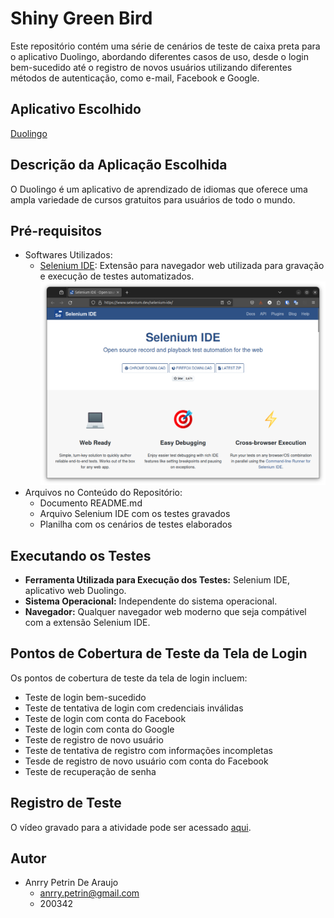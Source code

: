 # Shiny Green Bird
Este repositório contém uma série de cenários de teste de caixa preta para o aplicativo Duolingo, abordando diferentes casos de uso, desde o login bem-sucedido até o registro de novos usuários utilizando diferentes métodos de autenticação, como e-mail, Facebook e Google.

## Aplicativo Escolhido
[Duolingo](https://www.duolingo.com/)

## Descrição da Aplicação Escolhida
O Duolingo é um aplicativo de aprendizado de idiomas que oferece uma ampla variedade de cursos gratuitos para usuários de todo o mundo.

## Pré-requisitos
- Softwares Utilizados:
  - [Selenium IDE](https://www.selenium.dev/selenium-ide/): Extensão para navegador web utilizada para gravação e execução de testes automatizados.
![](https://github.com/AnrryPetrin/shiny-green-bird/blob/main/SELENIUM%20IDE.png)
- Arquivos no Conteúdo do Repositório:
  - Documento README.md
  - Arquivo Selenium IDE com os testes gravados
  - Planilha com os cenários de testes elaborados

## Executando os Testes
- **Ferramenta Utilizada para Execução dos Testes:** Selenium IDE, aplicativo web Duolingo.
- **Sistema Operacional:** Independente do sistema operacional.
- **Navegador:** Qualquer navegador web moderno que seja compátivel com a extensão Selenium IDE.

## Pontos de Cobertura de Teste da Tela de Login
Os pontos de cobertura de teste da tela de login incluem:
- Teste de login bem-sucedido
- Teste de tentativa de login com credenciais inválidas
- Teste de login com conta do Facebook
- Teste de login com conta do Google
- Teste de registro de novo usuário
- Teste de tentativa de registro com informações incompletas
- Tesde de registro de novo usuário com conta do Facebook
- Teste de recuperação de senha

## Registro de Teste
O vídeo gravado para a atividade pode ser acessado [aqui](https://www.example.com).

## Autor
- Anrry Petrin De Araujo
  - anrry.petrin@gmail.com
  - 200342
